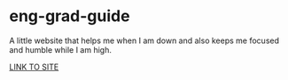 # eng-grad-guide
A little website that helps me when I am down and also keeps me focused and humble while I am high. 

[LINK TO SITE](https://joseph-tripodi.github.io/eng-grad-guide/)
